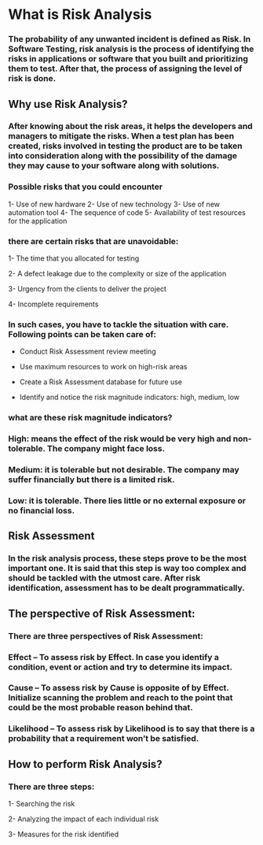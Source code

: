 # What is Risk Analysis

### The probability of any unwanted incident is defined as Risk. In Software Testing, risk analysis is the process of identifying the risks in applications or software that you built and prioritizing them to test. After that, the process of assigning the level of risk is done.

## Why use Risk Analysis?
### After knowing about the risk areas, it helps the developers and managers to mitigate the risks. When a test plan has been created, risks involved in testing the product are to be taken into consideration along with the possibility of the damage they may cause to your software along with solutions.

### Possible risks that you could encounter
1- Use of new hardware
2- Use of new technology
3- Use of new automation tool
4- The sequence of code
5- Availability of test resources for the application

### there are certain risks that are unavoidable:
1- The time that you allocated for testing

2- A defect leakage due to the complexity or size of the application

3- Urgency from the clients to deliver the project

4- Incomplete requirements

### In such cases, you have to tackle the situation with care. Following points can be taken care of:

- Conduct Risk Assessment review meeting

- Use maximum resources to work on high-risk areas

- Create a Risk Assessment database for future use

- Identify and notice the risk magnitude indicators: high, medium, low

###  what are these risk magnitude indicators?
### **High:** means the effect of the risk would be very high and non-tolerable. The company might face loss.

### **Medium:** it is tolerable but not desirable. The company may suffer financially but there is a limited risk.

### **Low:** it is tolerable. There lies little or no external exposure or no financial loss.

## Risk Assessment

### In the risk analysis process, these steps prove to be the most important one. It is said that this step is way too complex and should be tackled with the utmost care. After risk identification, assessment has to be dealt programmatically. 

## The perspective of Risk Assessment:
### There are three perspectives of Risk Assessment:


### **Effect** – To assess risk by Effect. In case you identify a condition, event or action and try to determine its impact.

### **Cause** – To assess risk by Cause is opposite of by Effect. Initialize scanning the problem and reach to the point that could be the most probable reason behind that.

### **Likelihood** – To assess risk by Likelihood is to say that there is a probability that a requirement won’t be satisfied.


## How to perform Risk Analysis?
### There are three steps:

1- Searching the risk

2- Analyzing the impact of each individual risk

3- Measures for the risk identified
